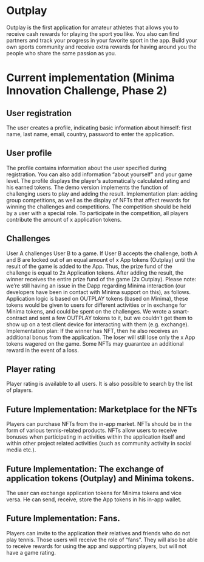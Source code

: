# Outplay

Outplay is the first application for amateur athletes that allows you to receive cash rewards for playing the sport you like. You also can find partners and track your progress in your favorite sport in the app. Build your own sports community and receive extra rewards for having around you the people who share the same passion as you.

# Current implementation (Minima Innovation Challenge, Phase 2)

## User registration
The user creates a profile, indicating basic information about himself: first name, last name, email, country, password to enter the application.

## User profile
The profile contains information about the user specified during registration. You can also add information “about yourself” and your game level. The profile displays the player's automatically calculated rating and his earned tokens. The demo version implements the function of challenging users to play and adding the result. 
Implementation plan: adding group competitions, as well as the display of NFTs that affect rewards for winning the challenges and competitions. The competition should be held by a user with a special role. To participate in the competition, all players contribute the amount of x application tokens.

## Challenges
User A challenges User B to a game. If User B accepts the challenge, both A and B are locked out of an equal amount of x App tokens (Outplay) until the result of the game is added to the App. Thus, the prize fund of the challenge is equal to 2x Application tokens. After adding the result, the winner receives the entire prize fund of the game (2x Outplay).
Please note: we’re still having an issue in the Dapp regarding Minima interaction (our developers have been in contact with Minima support on this), as follows. Application logic is based ​​on OUTPLAY tokens (based on Minima), these tokens would be given to users for different activities or in exchange for Minima tokens, and could be spent on the challenges. We wrote a smart-contract and sent a few OUTPLAY tokens to it, but we couldn’t get them to show up on a test client device for interacting with them (e.g. exchange).
Implementation plan: If the winner has NFT, then he also receives an additional bonus from the application. The loser will still lose only the x App tokens wagered on the game. Some NFTs may guarantee an additional reward in the event of a loss.

## Player rating
Player rating is available to all users. It is also possible to search by the list of players.

## Future Implementation: Marketplace for the NFTs
Players can purchase NFTs from the in-app market. NFTs should be in the form of various tennis-related products. NFTs allow users to receive bonuses when participating in activities within the application itself and within other project related activities (such as community activity in social media etc.).

## Future Implementation: The exchange of application tokens (Outplay) and Minima tokens.
The user can exchange application tokens for Minima tokens and vice versa. He can send, receive, store the App tokens in his in-app wallet.

## Future Implementation: Fans.
Players can invite to the application their relatives and friends who do not play tennis. Those users will receive the role of “fans”. They will also be able to receive rewards for using the app and supporting players, but will not have a game rating.
